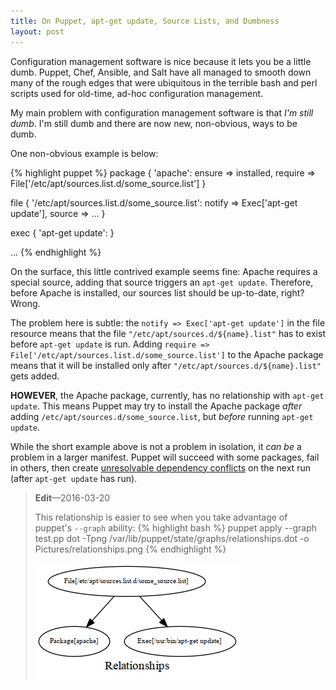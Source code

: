 ```yaml
---
title: On Puppet, apt-get update, Source Lists, and Dumbness
layout: post
---
```


Configuration management software is nice because it lets you be a little dumb.
Puppet, Chef, Ansible, and Salt have all managed to smooth down many of the
rough edges that were ubiquitous in the terrible bash and perl
scripts used for old-time, ad-hoc configuration management.

My main problem with configuration management software is that _I'm still dumb_.
I'm still dumb and there are now new, non-obvious, ways to be dumb.

One non-obvious example is below:

{% highlight puppet %}
package { 'apache':
    ensure  => installed,
    require => File['/etc/apt/sources.list.d/some_source.list']
}

file { '/etc/apt/sources.list.d/some_source.list':
    notify => Exec['apt-get update'],
    source => ...
}

exec { 'apt-get update': }

...
{% endhighlight %}

On the surface, this little contrived example seems fine: Apache requires a
special source, adding that source triggers an `apt-get update`. Therefore, before
Apache is installed, our sources list should be up-to-date, right? Wrong.

The problem here is subtle: the `notify => Exec['apt-get update']`
in the file resource means that the file `"/etc/apt/sources.d/${name}.list"` has to
exist before `apt-get update` is run. Adding
`require => File['/etc/apt/sources.list.d/some_source.list']`
to the Apache package means that it will be installed only after `"/etc/apt/sources.d/${name}.list"`
gets added.

**HOWEVER**, the Apache package, currently, has no relationship with `apt-get update`.
This means Puppet may try to install the Apache package _after_ adding
`/etc/apt/sources.d/some_source.list`, but _before_ running `apt-get update`.

While the short example above is not a problem in isolation, it _can be_ a
problem in a larger manifest. Puppet will succeed with some packages, fail in others, then
create [unresolvable dependency conflicts](http://en.wikipedia.org/wiki/Dependency_hell)
on the next run (after `apt-get update` has run).

>**Edit**&#8212;2016-03-20
>
> This relationship is easier to see when you take advantage of puppet's
> `--graph` ability:
> {% highlight bash %}
> puppet apply --graph test.pp
> dot -Tpng /var/lib/puppet/state/graphs/relationships.dot -o Pictures/relationships.png
> {% endhighlight %}
>
> ![Puppet relationship graph](/images/2016/2016-03-20_puppet-dot.png)

